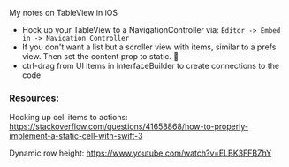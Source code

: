 My notes on TableView in iOS <!--more-->

- Hock up your TableView to a NavigationController via: `Editor -> Embed in -> Navigation Controller`
- If you don't want a list but a scroller view with items, similar to a prefs view. Then set the content prop to static. 🔑
- ctrl-drag from UI items in InterfaceBuilder to create connections to the code

### Resources:

Hocking up cell items to actions: https://stackoverflow.com/questions/41658868/how-to-properly-implement-a-static-cell-with-swift-3

Dynamic row height:
https://www.youtube.com/watch?v=ELBK3FFBZhY
